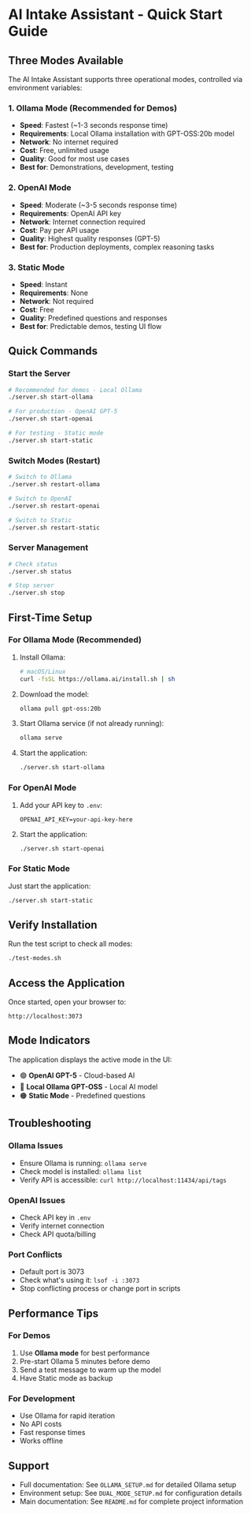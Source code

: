 # AI Intake Assistant - Quick Start Guide

## Three Modes Available

The AI Intake Assistant supports three operational modes, controlled via environment variables:

### 1. **Ollama Mode (Recommended for Demos)**
- **Speed**: Fastest (~1-3 seconds response time)
- **Requirements**: Local Ollama installation with GPT-OSS:20b model
- **Network**: No internet required
- **Cost**: Free, unlimited usage
- **Quality**: Good for most use cases
- **Best for**: Demonstrations, development, testing

### 2. **OpenAI Mode**
- **Speed**: Moderate (~3-5 seconds response time)
- **Requirements**: OpenAI API key
- **Network**: Internet connection required
- **Cost**: Pay per API usage
- **Quality**: Highest quality responses (GPT-5)
- **Best for**: Production deployments, complex reasoning tasks

### 3. **Static Mode**
- **Speed**: Instant
- **Requirements**: None
- **Network**: Not required
- **Cost**: Free
- **Quality**: Predefined questions and responses
- **Best for**: Predictable demos, testing UI flow

## Quick Commands

### Start the Server

```bash
# Recommended for demos - Local Ollama
./server.sh start-ollama

# For production - OpenAI GPT-5
./server.sh start-openai

# For testing - Static mode
./server.sh start-static
```

### Switch Modes (Restart)

```bash
# Switch to Ollama
./server.sh restart-ollama

# Switch to OpenAI
./server.sh restart-openai

# Switch to Static
./server.sh restart-static
```

### Server Management

```bash
# Check status
./server.sh status

# Stop server
./server.sh stop
```

## First-Time Setup

### For Ollama Mode (Recommended)

1. Install Ollama:
   ```bash
   # macOS/Linux
   curl -fsSL https://ollama.ai/install.sh | sh
   ```

2. Download the model:
   ```bash
   ollama pull gpt-oss:20b
   ```

3. Start Ollama service (if not already running):
   ```bash
   ollama serve
   ```

4. Start the application:
   ```bash
   ./server.sh start-ollama
   ```

### For OpenAI Mode

1. Add your API key to `.env`:
   ```env
   OPENAI_API_KEY=your-api-key-here
   ```

2. Start the application:
   ```bash
   ./server.sh start-openai
   ```

### For Static Mode

Just start the application:
```bash
./server.sh start-static
```

## Verify Installation

Run the test script to check all modes:
```bash
./test-modes.sh
```

## Access the Application

Once started, open your browser to:
```
http://localhost:3073
```

## Mode Indicators

The application displays the active mode in the UI:
- 🟢 **OpenAI GPT-5** - Cloud-based AI
- 🔵 **Local Ollama GPT-OSS** - Local AI model
- 🟠 **Static Mode** - Predefined questions

## Troubleshooting

### Ollama Issues
- Ensure Ollama is running: `ollama serve`
- Check model is installed: `ollama list`
- Verify API is accessible: `curl http://localhost:11434/api/tags`

### OpenAI Issues
- Check API key in `.env`
- Verify internet connection
- Check API quota/billing

### Port Conflicts
- Default port is 3073
- Check what's using it: `lsof -i :3073`
- Stop conflicting process or change port in scripts

## Performance Tips

### For Demos
1. Use **Ollama mode** for best performance
2. Pre-start Ollama 5 minutes before demo
3. Send a test message to warm up the model
4. Have Static mode as backup

### For Development
- Use Ollama for rapid iteration
- No API costs
- Fast response times
- Works offline

## Support

- Full documentation: See `OLLAMA_SETUP.md` for detailed Ollama setup
- Environment setup: See `DUAL_MODE_SETUP.md` for configuration details
- Main documentation: See `README.md` for complete project information